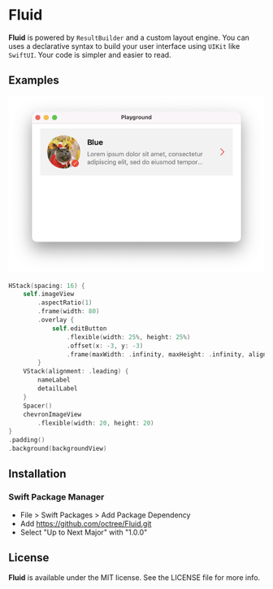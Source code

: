 # Fluid

**Fluid** is powered by `ResultBuilder` and a custom layout engine. You can uses a declarative syntax to build your user interface using `UIKit` like `SwiftUI`. Your code is simpler and easier to read.



## Examples

![Demo](./Images/demo.png)

```swift
HStack(spacing: 16) {
    self.imageView
        .aspectRatio(1)
        .frame(width: 80)
        .overlay {
            self.editButton
                .flexible(width: 25%, height: 25%)
                .offset(x: -3, y: -3)
                .frame(maxWidth: .infinity, maxHeight: .infinity, alignment: .bottomTrailing)
        }
    VStack(alignment: .leading) {
        nameLabel
        detailLabel
    }
    Spacer()
    chevronImageView
        .flexible(width: 20, height: 20)
}
.padding()
.background(backgroundView)
```



## Installation

### Swift Package Manager

- File > Swift Packages > Add Package Dependency
- Add https://github.com/octree/Fluid.git
- Select "Up to Next Major" with "1.0.0"



## License

**Fluid** is available under the MIT license. See the LICENSE file for more info.
